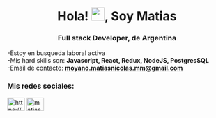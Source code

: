<h1 align="center">Hola! <img src="https://raw.githubusercontent.com/verma-anushka/verma-anushka/master/gifs/wave.gif" width="30px">, Soy Matias</h1>

<h3 align="center">Full stack Developer, de Argentina</h3>

-Estoy en busqueda laboral activa <br/>
-Mis hard skills son: **Javascript, React, Redux, NodeJS, PostgresSQL** <br/>
-Email de contacto: **moyano.matiasnicolas.mm@gmail.com** <br/>
<p align="left">
<h3 align="left">Mis redes sociales:</h3>
<a href="https://www.linkedin.com/in/matias-moyano-42b74016b/" target="blank"><img align="center" src="https://cdn.jsdelivr.net/npm/simple-icons@3.0.1/icons/linkedin.svg" alt="https://www.linkedin.com/in/matias-moyano-42b74016b/" height="30" width="40" /></a>
<a href="https://www.instagram.com/matiasnmoyano/" target="blank"><img align="center" src="https://cdn.jsdelivr.net/npm/simple-icons@3.0.1/icons/instagram.svg" alt="matiasnmoyano" height="30" width="40" /></a>
</p>

